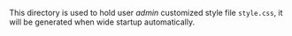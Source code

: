 This directory is used to hold user _admin_ customized style file `style.css`, it will be generated when wide startup automatically.
